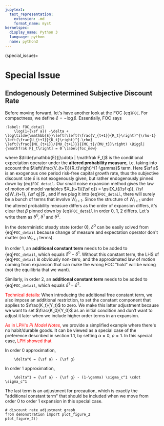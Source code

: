 ```yaml
---
jupytext:
  text_representation:
    extension: .md
    format_name: myst
kernelspec:
  display_name: Python 3
  language: python
  name: python3
---
```


(special_issue)=

# Special Issue
## Endogenously Determined Subjective Discount Rate

Before moving forward, let's have another look at the FOC {eq}`FOC`. For compactness, we define $\delta = -\log\beta$. Essentially, FOC says

```{math}
:label: FOC_detail
    \log(1+{\sf a}) -\delta + \log\tilde{\mathbb{E}}\left[\left(\frac{V_{t+1}}{R_t}\right)^{\rho-1} \left(\frac{U_{t+1}}{U_t}\right)^{-\rho} \left(\frac{{MC_{t+1}}/{MU_{t+1}}}{{MC_t}/{MU_t}}\right) \Biggl| {\mathfrak F}_t\right] = 0 \label{foc_new}
```

where $\tilde{\mathbb{E}}[\cdotp | \mathfrak F_t]$ is the conditional expectation operator under the **altered probability measure**, i.e. taking into account the $\left(\frac{V_{t+1}}{R_t}\right)^{1-\gamma}$ term. Here $\sf a$ is an exogenous one period risk-free capital growth rate, thus the subjective discount rate $\delta$ is not exogenously given, but rather endogenously pinned down by {eq}`FOC_detail`. Our small noise expansion method gives the law of motion of model variables $X_{t+1}({\sf q}) = \psi[X_t({\sf q}), {\sf q}W_{t+1}, {\sf q}]$ , and if we plug it into {eq}`FOC_detail`, there will surely be a bunch of terms that involve $W_{t+1}$. Since the structure of $W_{t+1}$ under the altered probability measure differs as the order of expansion differs, it's clear that $\beta$ pinned down by {eq}`FOC_detail` in order 0, 1, 2 differs. Let's write them as $\delta^0$, $\delta^1$ and $\delta^2$. 

In the deterministic steady state (order 0), $\delta^0$ can be easily solved from {eq}`FOC_detail` because change of measure and expectation operator don't matter (no $W_{t+1}$ terms).

In order 1, an **additional constant term** needs to be added to {eq}`FOC_detail`, which equals $\delta^0 - \delta^1$. Without this constant term, the LHS of {eq}`FOC_detail` is obviously non-zero, and the approximated law of motion coming from expansion that can make the wrong FOC "hold" will be wrong (not the equilibria that we want).

Similarly, in order 2, an **additional constant term** needs to be added to {eq}`FOC_detail`, which equals $\delta^1 - \delta^2$.

<font color='red'>Technical details:</font> When introducing the additional free constant term, we also impose an additional restriction, to set the constant component that applies to $\frac{K_t}{Y_t}$ to zero. We make this latter adjustment because we want to set $\frac{K_0}{Y_0}$ as an initial condition and don’t want to adjust it later when we include higher order terms in an expansion.

<font color='red'>As in LPH's *PI Model Notes*,</font> we provide a simplified example where there's no habit/durable goods. It can be viewed as a special case of the preference described in section 1.1, by setting $\alpha = 0$, $\rho = 1$. In this special case, <font color='red'>LPH showed that</font>

In order 0 approximation,

```{math}
    \delta^0 = {\sf a} - {\sf g}
```

In order 1 approximation,

```{math}
    \delta^1 = {\sf a} - {\sf g} - (1-\gamma) \sigma_c^1 \cdot \sigma_c^1
```

The last term is an adjustment for precaution, which is exactly the "additional constant term" that should be included when we move from order 0 to order 1 expansion in this special case.

```{code-cell} python3
# discount rate adjustment graph
from demonstration import plot_figure_2
plot_figure_2()
```
